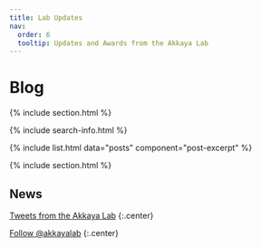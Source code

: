 ```yaml
---
title: Lab Updates
nav:
  order: 6
  tooltip: Updates and Awards from the Akkaya Lab
---
```


# <i class="fas fa-feather-alt"></i>Blog

{% include section.html %}

{% include search-info.html %}

{% include list.html data="posts" component="post-excerpt" %}

{% include section.html %}

## News

<!-- Twitter embeds from https://publish.twitter.com/ -->

<a class="twitter-timeline" data-width=80% data-height="400" href="https://twitter.com/akkayalab?ref_src=twsrc%5Etfw">Tweets from the Akkaya Lab</a> <script async src="https://platform.twitter.com/widgets.js" charset="utf-8"></script>
{:.center}

<a href="https://twitter.com/akkayalab?ref_src=twsrc%5Etfw" class="twitter-follow-button" data-show-count="false">Follow @akkayalab</a><script async src="https://platform.twitter.com/widgets.js" charset="utf-8"></script>
{:.center}
